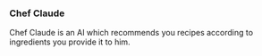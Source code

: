 ### Chef Claude
Chef Claude is an AI which recommends you recipes according to ingredients you provide it to him. 